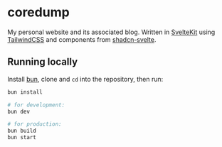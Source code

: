 # coredump

My personal website and its associated blog. Written in [SvelteKit](https://kit.svelte.dev) using [TailwindCSS](https://tailwindcss.com/) and components from [shadcn-svelte](https://www.shadcn-svelte.com/).

## Running locally

Install [bun](https://bun.sh), clone and `cd` into the repository, then run:

```bash
bun install

# for development:
bun dev

# for production:
bun build
bun start
```
